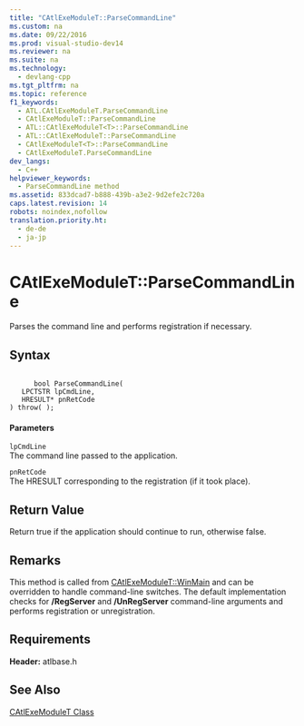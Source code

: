 ```yaml
---
title: "CAtlExeModuleT::ParseCommandLine"
ms.custom: na
ms.date: 09/22/2016
ms.prod: visual-studio-dev14
ms.reviewer: na
ms.suite: na
ms.technology: 
  - devlang-cpp
ms.tgt_pltfrm: na
ms.topic: reference
f1_keywords: 
  - ATL.CAtlExeModuleT.ParseCommandLine
  - CAtlExeModuleT::ParseCommandLine
  - ATL::CAtlExeModuleT<T>::ParseCommandLine
  - ATL::CAtlExeModuleT::ParseCommandLine
  - CAtlExeModuleT<T>::ParseCommandLine
  - CAtlExeModuleT.ParseCommandLine
dev_langs: 
  - C++
helpviewer_keywords: 
  - ParseCommandLine method
ms.assetid: 833dcad7-b888-439b-a3e2-9d2efe2c720a
caps.latest.revision: 14
robots: noindex,nofollow
translation.priority.ht: 
  - de-de
  - ja-jp
---
```

# CAtlExeModuleT::ParseCommandLine
Parses the command line and performs registration if necessary.  
  
## Syntax  
  
```  
  
      bool ParseCommandLine(  
   LPCTSTR lpCmdLine,  
   HRESULT* pnRetCode   
) throw( );  
```  
  
#### Parameters  
 `lpCmdLine`  
 The command line passed to the application.  
  
 `pnRetCode`  
 The HRESULT corresponding to the registration (if it took place).  
  
## Return Value  
 Return true if the application should continue to run, otherwise false.  
  
## Remarks  
 This method is called from [CAtlExeModuleT::WinMain](../vs140/catlexemodulet--winmain.md) and can be overridden to handle command-line switches. The default implementation checks for **/RegServer** and **/UnRegServer** command-line arguments and performs registration or unregistration.  
  
## Requirements  
 **Header:** atlbase.h  
  
## See Also  
 [CAtlExeModuleT Class](../vs140/catlexemodulet-class.md)